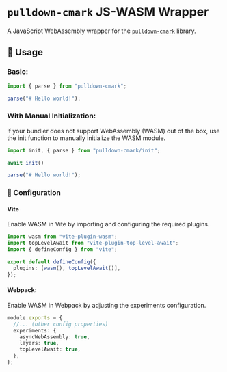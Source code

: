 # `pulldown-cmark` JS-WASM Wrapper

A JavaScript WebAssembly wrapper for the [`pulldown-cmark`](https://github.com/raphlinus/pulldown-cmark) library.

## 🚀 Usage

### Basic:

```ts
import { parse } from "pulldown-cmark";

parse("# Hello world!");
```

### With Manual Initialization:
if your bundler does not support WebAssembly (WASM) out of the box, use the init function to manually initialize the WASM module.

```ts
import init, { parse } from "pulldown-cmark/init";

await init()

parse("# Hello world!");
```

### 🔧 Configuration

#### Vite

Enable WASM in Vite by importing and configuring the required plugins.

```ts
import wasm from "vite-plugin-wasm";
import topLevelAwait from "vite-plugin-top-level-await";
import { defineConfig } from "vite";

export default defineConfig({
  plugins: [wasm(), topLevelAwait()],
});
```

#### Webpack:

Enable WASM in Webpack by adjusting the experiments configuration.

```ts
module.exports = {
  //... (other config properties)
  experiments: {
    asyncWebAssembly: true,
    layers: true,
    topLevelAwait: true,
  },
};
```